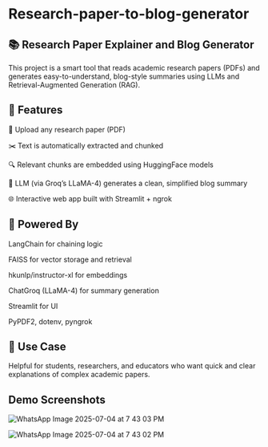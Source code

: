 # Research-paper-to-blog-generator

## 📚 Research Paper Explainer and Blog Generator

This project is a smart tool that reads academic research papers (PDFs) and generates easy-to-understand, blog-style summaries using LLMs and Retrieval-Augmented Generation (RAG).

## 🚀 Features

📄 Upload any research paper (PDF)

✂️ Text is automatically extracted and chunked

🔍 Relevant chunks are embedded using HuggingFace models

🧠 LLM (via Groq’s LLaMA-4) generates a clean, simplified blog summary

🌐 Interactive web app built with Streamlit + ngrok


## 🧠 Powered By

LangChain for chaining logic

FAISS for vector storage and retrieval

hkunlp/instructor-xl for embeddings

ChatGroq (LLaMA-4) for summary generation

Streamlit for UI

PyPDF2, dotenv, pyngrok


## 📌 Use Case

Helpful for students, researchers, and educators who want quick and clear explanations of complex academic papers.

## Demo Screenshots

![WhatsApp Image 2025-07-04 at 7 43 03 PM](https://github.com/user-attachments/assets/4c8807b9-5109-4d9d-8717-7ad7bc7eed13)

![WhatsApp Image 2025-07-04 at 7 43 02 PM](https://github.com/user-attachments/assets/348bb6c9-5efb-4fc7-a147-dd29baa13261)



